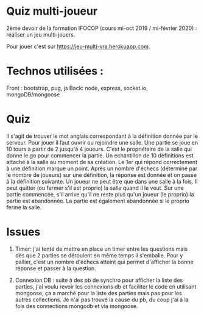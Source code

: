 # Quiz multi-joueur
2ème devoir de la formation IFOCOP (cours mi-oct 2019 / mi-février 2020) : réaliser un jeu multi-jouers.

Pour jouer c'est sur https://jeu-multi-vra.herokuapp.com.

# Technos utilisées :
Front : bootstrap, pug, js
Back: node, express, socket.io, mongoDB/mongoose

# Quiz
Il s'agit de trouver le mot anglais correspondant à la définition donnée par le serveur.
Pour jouer il faut ouvrir ou rejoindre une salle. Une partie se joue en 10 tours à partir de 2 jusqu'à 4 joueurs.
C'est le propriétaire de la salle qui donne le go pour commencer la partie.
Un échantillon de 10 définitions est attaché à la salle au moment de sa création. Le 1er qui répond correctement à une définition marque un point.
Après un nombre d'échecs (déterminé par le nombre de joueurs) sur une définition, la réponse est donnée et on passe à la définition suivante.
Un joueur ne peut être que dans une salle à la fois. Il peut quitter (ou fermer s'il est proprio) la salle quand il le veut.
Sur une partie commencée, s'il arrive qu'il ne reste plus qu'un joueur (le proprio) la partie est abandonnée. La partie est également abandonnée si le proprio ferme la salle.

# Issues

1. Timer: j'ai tenté de mettre en place un timer entre les questions mais dès que 2 parties se déroulent en même temps il s'emballe. Pour y pallier, c'est un nombre d'échecs atteint qui permet d'afficher la bonne réponse et passer à la question.

2. Connexion DB : suite à des pb de synchro pour afficher la liste des parties, j'ai voulu revoir les connexions db et faciliter le code en utilisant mongoose, ça a marché pour la liste des parties mais pas pour les autres collections. Je n'ai pas trouvé la cause du pb, du coup j'ai à la fois des connections mongodb et via mongoose.

